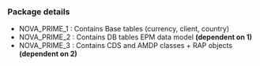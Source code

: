
### Package details 

- NOVA_PRIME_1 : Contains Base tables (currency, client, country)
- NOVA_PRIME_2 : Contains DB tables EPM data model **(dependent on 1)**
- NOVA_PRIME_3 : Contains CDS and AMDP classes + RAP objects **(dependent on 2)**
